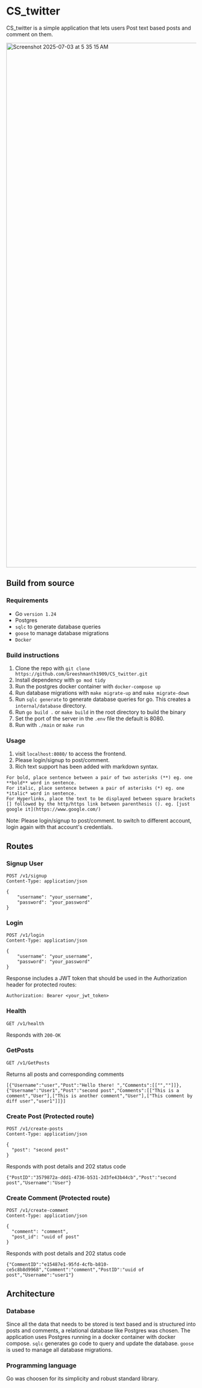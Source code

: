 # CS_twitter
CS_twitter is a simple application that lets users Post text based posts and comment on them.

<img width="1388" alt="Screenshot 2025-07-03 at 5 35 15 AM" src="https://github.com/user-attachments/assets/9b132cb3-6e54-481d-af36-f06f0e0471fd" />


## Build from source

### Requirements
- Go `version 1.24`
- Postgres
- `sqlc` to generate database queries
- `goose` to manage database migrations
- `Docker`

### Build instructions
1. Clone the repo with `git clone https://github.com/Greeshmanth1909/CS_twitter.git`
2. Install dependency with `go mod tidy`
3. Run the postgres docker container with `docker-compose up`
4. Run database migrations with `make migrate-up` and `make migrate-down`
5. Run `sqlc generate` to generate database queries for go. This creates a `internal/database` directory.
6. Run `go build .` or `make build` in the root directory to build the binary
7. Set the port of the server in the `.env` file the default is 8080.
8. Run with `./main` or `make run`

### Usage
1. visit `localhost:8080/` to access the frontend.
2. Please login/signup to post/comment.
3. Rich text support has been added with markdown syntax.
```
For bold, place sentence between a pair of two asterisks (**) eg. one **bold** word in sentence.
For italic, place sentence between a pair of asterisks (*) eg. one *italic* word in sentence.
For Hyperlinks, place the text to be displayed between square brackets [] followed by the http/https link between parenthesis (). eg. [just google it](https://www.google.com/)
```
Note: Please login/signup to post/comment. to switch to different account, login again with that account's credentials.

## Routes

### Signup User
```http
POST /v1/signup
Content-Type: application/json

{
    "username": "your_username",
    "password": "your_password"
}
```

### Login
```http
POST /v1/login
Content-Type: application/json

{
    "username": "your_username",
    "password": "your_password"
}
```
Response includes a JWT token that should be used in the Authorization header for protected routes:
```
Authorization: Bearer <your_jwt_token>
```
### Health
```http
GET /v1/health
```
Responds with `200-OK`

### GetPosts
```http
GET /v1/GetPosts
```
Returns all posts and corresponding comments
```http
[{"Username":"user","Post":"Hello there! ","Comments":[["",""]]},{"Username":"User1","Post":"second post","Comments":[["This is a comment","User"],["This is another comment","User"],["This comment by diff user","user1"]]}]
```

### Create Post (Protected route)
```http
POST /v1/create-posts
Content-Type: application/json

{
  "post": "second post"
}
```
Responds with post details and 202 status code
```
{"PostID":"3579872a-ddd1-4736-b531-2d3fe43b44cb","Post":"second post","Username":"User"}
```

### Create Comment (Protected route)
```http
POST /v1/create-comment
Content-Type: application/json

{
  "comment": "comment",
  "post_id": "uuid of post"
}
```
Responds with post details and 202 status code
```
{"CommentID":"e15487e1-95fd-4cfb-b810-ce5c8b8d9968","Comment":"comment","PostID":"uuid of post","Username":"user1"}

```

## Architecture
### Database
Since all the data that needs to be stored is text based and is structured into posts and comments, a relational database like Postgres was chosen. The application uses Postgres running in a docker container with docker compose.
`sqlc` generates go code to query and update the database.
`goose` is used to manage all database migrations.

### Programming language
Go was choosen for its simplicity and robust standard library.



